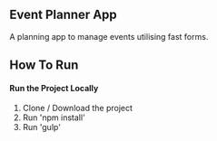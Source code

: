 ## Event Planner App 

A planning app to manage events utilising fast forms.

## How To Run

#### Run the Project Locally

1. Clone / Download the project
2. Run 'npm install'
3. Run 'gulp'

